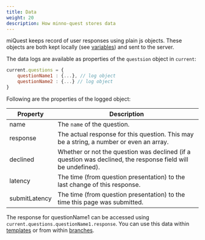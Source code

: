 ```yaml
---
title: Data
weight: 20
description: How minno-quest stores data
---
```


miQuest keeps record of user responses using plain js objects.
These objects are both kept locally (see [variables](#variables)) and sent to the server.

The data logs are available as properties of the `questsion` object  in `current`:

```javascript
current.questions = {
	questionName1 : {...}, // log object
	questionName2 : {...} // log object
}
```

Following are the properties of the logged object:

Property 		| Description
----------- 	| -----------
name 			| The `name` of the question.
response 		| The actual response for this question. This may be a string, a number or even an array.
declined 		| Whether or not the question was declined (if a question was declined, the response field will be undefined).
latency 		| The time (from question presentation) to the last change of this response.
submitLatency	| The time (from question presentation) to the time this page was submitted.

The response for questionName1 can be accessed using `current.questions.questionName1.response`. 
You can use this data within [templates](../basics/sequencer.html#templates)
or from within [branches](../basics/sequencer.html#conditions).
